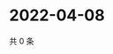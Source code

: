 # 2022-04-08

共 0 条

<!-- BEGIN WEIBO -->
<!-- 最后更新时间 Fri Apr 08 2022 03:10:36 GMT+0800 (China Standard Time) -->

<!-- END WEIBO -->
